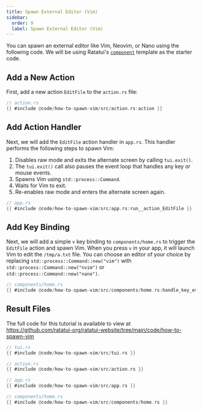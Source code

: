 ```yaml
---
title: Spawn External Editor (Vim)
sidebar:
  order: 9
  label: Spawn External Editor (Vim)
---
```


You can spawn an external editor like Vim, Neovim, or Nano using the following code. We will be
using Ratatui's [`component`](https://github.com/ratatui-org/templates/tree/main/component) template
as the starter code.

## Add a New Action

First, add a new action `EditFile` to the `action.rs` file:

```rust
// action.rs
{{ #include @code/how-to-spawn-vim/src/action.rs:action }}
```

## Add Action Handler

Next, we will add the `EditFile` action handler in `app.rs`. This handler performs the following
steps to spawn Vim:

1. Disables raw mode and exits the alternate screen by calling `tui.exit()`.
2. The `tui.exit()` call also pauses the event loop that handles any key or mouse events.
3. Spawns Vim using `std::process::Command`.
4. Waits for Vim to exit.
5. Re-enables raw mode and enters the alternate screen again.

```rust
// app.rs
{{ #include @code/how-to-spawn-vim/src/app.rs:run__action_EditFile }}
```

## Add Key Binding

Next, we will add a simple `v` key binding to `components/home.rs` to trigger the `EditFile` action
and spawn Vim. When you press `v` in your app, it will launch Vim to edit the `/tmp/a.txt` file. You
can choose an editor of your choice by replacing `std::process::Command::new("vim")` with
`std::process::Command::new("nvim")` or `std::process::Command::new("nano")`.

```rust
// components/home.rs
{{ #include @code/how-to-spawn-vim/src/components/home.rs:handle_key_events }}
```

## Result Files

The full code for this tutorial is available to view at
<https://github.com/ratatui-org/ratatui-website/tree/main/code/how-to-spawn-vim>

```rust collapsed title="tui.rs (click to expand)"
// tui.rs
{{ #include @code/how-to-spawn-vim/src/tui.rs }}
```

```rust collapsed title="action.rs (click to expand)"
// action.rs
{{ #include @code/how-to-spawn-vim/src/action.rs }}
```

```rust collapsed title="app.rs (click to expand)"
// app.rs
{{ #include @code/how-to-spawn-vim/src/app.rs }}
```

```rust collapsed title="components/home.rs (click to expand)"
// components/home.rs
{{ #include @code/how-to-spawn-vim/src/components/home.rs }}
```
